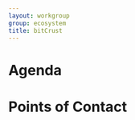 ```yaml
---
layout: workgroup
group: ecosystem
title: bitCrust
---
```


Agenda
======

Points of Contact
=================

